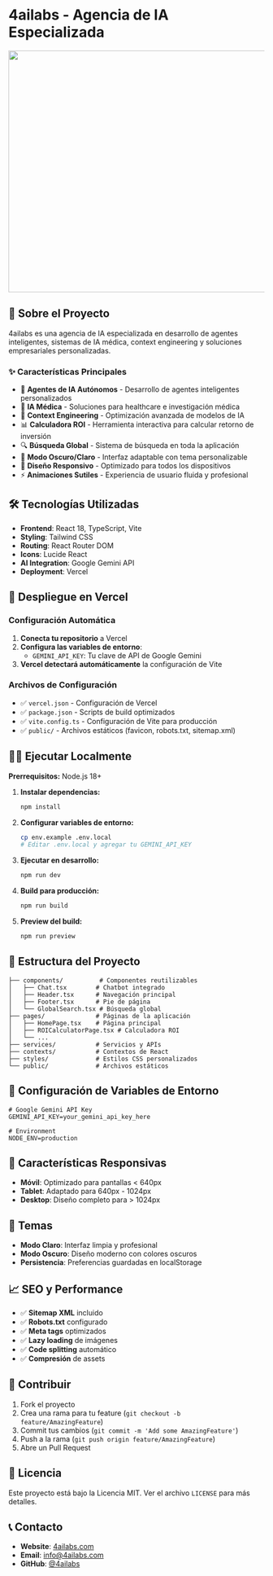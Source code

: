 # 4ailabs - Agencia de IA Especializada

<div align="center">
  <img width="1200" height="475" alt="4ailabs Banner" src="https://github.com/user-attachments/assets/0aa67016-6eaf-458a-adb2-6e31a0763ed6" />
</div>

## 🚀 Sobre el Proyecto

4ailabs es una agencia de IA especializada en desarrollo de agentes inteligentes, sistemas de IA médica, context engineering y soluciones empresariales personalizadas.

### ✨ Características Principales

- 🤖 **Agentes de IA Autónomos** - Desarrollo de agentes inteligentes personalizados
- 🏥 **IA Médica** - Soluciones para healthcare e investigación médica
- 🧠 **Context Engineering** - Optimización avanzada de modelos de IA
- 📊 **Calculadora ROI** - Herramienta interactiva para calcular retorno de inversión
- 🔍 **Búsqueda Global** - Sistema de búsqueda en toda la aplicación
- 🌙 **Modo Oscuro/Claro** - Interfaz adaptable con tema personalizable
- 📱 **Diseño Responsivo** - Optimizado para todos los dispositivos
- ⚡ **Animaciones Sutiles** - Experiencia de usuario fluida y profesional

## 🛠️ Tecnologías Utilizadas

- **Frontend**: React 18, TypeScript, Vite
- **Styling**: Tailwind CSS
- **Routing**: React Router DOM
- **Icons**: Lucide React
- **AI Integration**: Google Gemini API
- **Deployment**: Vercel

## 🚀 Despliegue en Vercel

### Configuración Automática

1. **Conecta tu repositorio** a Vercel
2. **Configura las variables de entorno**:
   - `GEMINI_API_KEY`: Tu clave de API de Google Gemini
3. **Vercel detectará automáticamente** la configuración de Vite

### Archivos de Configuración

- ✅ `vercel.json` - Configuración de Vercel
- ✅ `package.json` - Scripts de build optimizados
- ✅ `vite.config.ts` - Configuración de Vite para producción
- ✅ `public/` - Archivos estáticos (favicon, robots.txt, sitemap.xml)

## 🏃‍♂️ Ejecutar Localmente

**Prerrequisitos:** Node.js 18+

1. **Instalar dependencias:**
   ```bash
   npm install
   ```

2. **Configurar variables de entorno:**
   ```bash
   cp env.example .env.local
   # Editar .env.local y agregar tu GEMINI_API_KEY
   ```

3. **Ejecutar en desarrollo:**
   ```bash
   npm run dev
   ```

4. **Build para producción:**
   ```bash
   npm run build
   ```

5. **Preview del build:**
   ```bash
   npm run preview
   ```

## 📁 Estructura del Proyecto

```
├── components/          # Componentes reutilizables
│   ├── Chat.tsx        # Chatbot integrado
│   ├── Header.tsx      # Navegación principal
│   ├── Footer.tsx      # Pie de página
│   └── GlobalSearch.tsx # Búsqueda global
├── pages/              # Páginas de la aplicación
│   ├── HomePage.tsx    # Página principal
│   ├── ROICalculatorPage.tsx # Calculadora ROI
│   └── ...
├── services/           # Servicios y APIs
├── contexts/           # Contextos de React
├── styles/             # Estilos CSS personalizados
└── public/             # Archivos estáticos
```

## 🔧 Configuración de Variables de Entorno

```env
# Google Gemini API Key
GEMINI_API_KEY=your_gemini_api_key_here

# Environment
NODE_ENV=production
```

## 📱 Características Responsivas

- **Móvil**: Optimizado para pantallas < 640px
- **Tablet**: Adaptado para 640px - 1024px
- **Desktop**: Diseño completo para > 1024px

## 🎨 Temas

- **Modo Claro**: Interfaz limpia y profesional
- **Modo Oscuro**: Diseño moderno con colores oscuros
- **Persistencia**: Preferencias guardadas en localStorage

## 📈 SEO y Performance

- ✅ **Sitemap XML** incluido
- ✅ **Robots.txt** configurado
- ✅ **Meta tags** optimizados
- ✅ **Lazy loading** de imágenes
- ✅ **Code splitting** automático
- ✅ **Compresión** de assets

## 🤝 Contribuir

1. Fork el proyecto
2. Crea una rama para tu feature (`git checkout -b feature/AmazingFeature`)
3. Commit tus cambios (`git commit -m 'Add some AmazingFeature'`)
4. Push a la rama (`git push origin feature/AmazingFeature`)
5. Abre un Pull Request

## 📄 Licencia

Este proyecto está bajo la Licencia MIT. Ver el archivo `LICENSE` para más detalles.

## 📞 Contacto

- **Website**: [4ailabs.com](https://4ailabs.com)
- **Email**: info@4ailabs.com
- **GitHub**: [@4ailabs](https://github.com/4ailabs)
